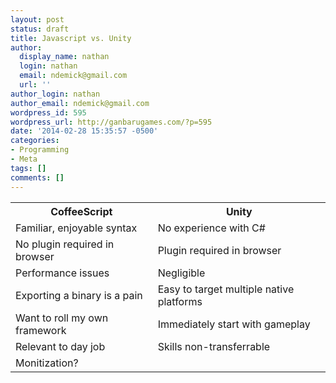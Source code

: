 ```yaml
---
layout: post
status: draft
title: Javascript vs. Unity
author:
  display_name: nathan
  login: nathan
  email: ndemick@gmail.com
  url: ''
author_login: nathan
author_email: ndemick@gmail.com
wordpress_id: 595
wordpress_url: http://ganbarugames.com/?p=595
date: '2014-02-28 15:35:57 -0500'
categories:
- Programming
- Meta
tags: []
comments: []
---
```

<table>
<tr>
<th>CoffeeScript</th>
<th>Unity</th>
</tr>
<tr>
<td>Familiar, enjoyable syntax</td>
<td>No experience with C#</td>
</tr>
<tr>
<td>No plugin required in browser</td>
<td>Plugin required in browser</td>
</tr>
<tr>
<td>Performance issues</td>
<td>Negligible</td>
</tr>
<tr>
<td>Exporting a binary is a pain</td>
<td>Easy to target multiple native platforms</td>
</tr>
<tr>
<td>Want to roll my own framework</td>
<td>Immediately start with gameplay</td>
</tr>
<tr>
<td>Relevant to day job</td>
<td>Skills non-transferrable</td>
</tr>
<tr>
<td>Monitization?</td>
<td></td>
</tr>
</table>
